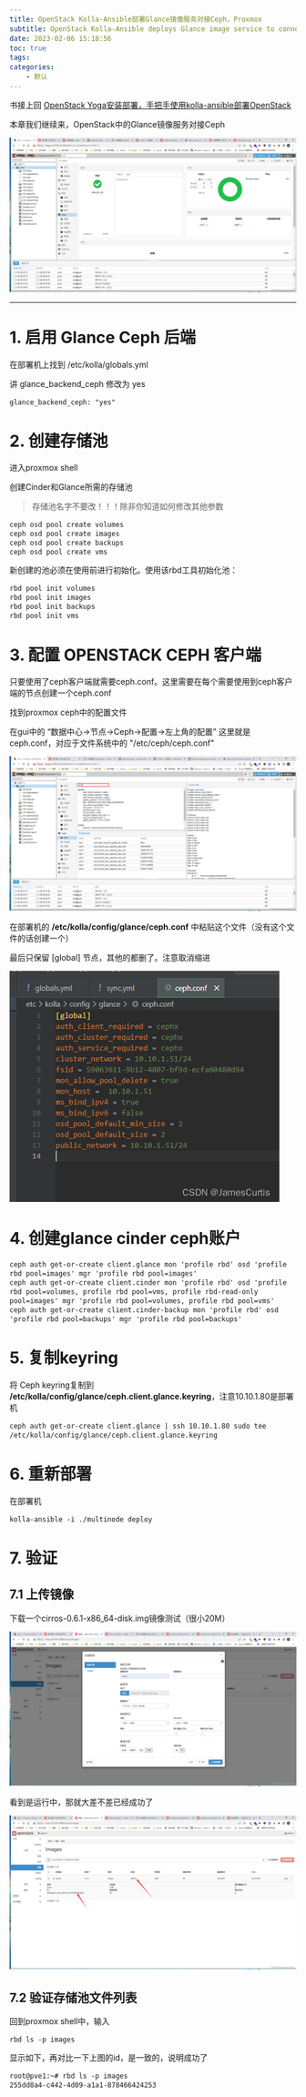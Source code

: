 ```yaml
---
title: OpenStack Kolla-Ansible部署Glance镜像服务对接Ceph，Proxmox
subtitle: OpenStack Kolla-Ansible deploys Glance image service to connect with Ceph and Proxmox
date: 2023-02-06 15:18:56
toc: true
tags: 
categories: 
    - 默认
---
```


 书接上回 [OpenStack Yoga安装部署，手把手使用kolla-ansible部署OpenStack](https://blog.csdn.net/qq_35485875/article/details/128868634)

本章我们继续来，OpenStack中的Glance镜像服务对接Ceph

![16936502745351693650274372.png](https://raw.githubusercontent.com/james-curtis/blog-img/img/img/16936502745351693650274372.png)

------



# 1. 启用 Glance Ceph 后端

在部署机上找到 /etc/kolla/globals.yml

讲 glance_backend_ceph 修改为 yes

```
glance_backend_ceph: "yes"
```



# 2. 创建存储池

进入proxmox shell

 创建Cinder和Glance所需的存储池

> 存储池名字不要改！！！除非你知道如何修改其他参数

```
ceph osd pool create volumes
ceph osd pool create images
ceph osd pool create backups
ceph osd pool create vms
```



新创建的池必须在使用前进行初始化。使用该rbd工具初始化池：

```
rbd pool init volumes
rbd pool init images
rbd pool init backups
rbd pool init vms
```



# 3. 配置 OPENSTACK CEPH 客户端

只要使用了ceph客户端就需要ceph.conf。这里需要在每个需要使用到ceph客户端的节点创建一个ceph.conf

找到proxmox ceph中的配置文件

在gui中的 “数据中心->节点->Ceph->配置->左上角的配置” 这里就是ceph.conf，对应于文件系统中的 "/etc/ceph/ceph.conf"

![16936502865351693650285724.png](https://raw.githubusercontent.com/james-curtis/blog-img/img/img/16936502865351693650285724.png)

在部署机的 **/etc/kolla/config/glance/ceph.conf** 中粘贴这个文件（没有这个文件的话创建一个）

最后只保留 [global] 节点，其他的都删了。注意取消缩进

![16936503145351693650314515.png](https://raw.githubusercontent.com/james-curtis/blog-img/img/img/16936503145351693650314515.png)

# 4. 创建glance cinder ceph账户

```
ceph auth get-or-create client.glance mon 'profile rbd' osd 'profile rbd pool=images' mgr 'profile rbd pool=images'
ceph auth get-or-create client.cinder mon 'profile rbd' osd 'profile rbd pool=volumes, profile rbd pool=vms, profile rbd-read-only pool=images' mgr 'profile rbd pool=volumes, profile rbd pool=vms'
ceph auth get-or-create client.cinder-backup mon 'profile rbd' osd 'profile rbd pool=backups' mgr 'profile rbd pool=backups'
```



# 5. 复制keyring

将 Ceph keyring复制到 **/etc/kolla/config/glance/ceph.client.glance.keyring**，注意10.10.1.80是部署机

```
ceph auth get-or-create client.glance | ssh 10.10.1.80 sudo tee /etc/kolla/config/glance/ceph.client.glance.keyring
```



# 6. 重新部署

在部署机

```
kolla-ansible -i ./multinode deploy
```



# 7. 验证

## 7.1 上传镜像

下载一个cirros-0.6.1-x86_64-disk.img镜像测试（很小20M）

![16936503265361693650326517.png](https://raw.githubusercontent.com/james-curtis/blog-img/img/img/16936503265361693650326517.png)

 看到是运行中，那就大差不差已经成功了

![16936503425391693650342492.png](https://raw.githubusercontent.com/james-curtis/blog-img/img/img/16936503425391693650342492.png)

## 7.2 验证存储池文件列表

回到proxmox shell中，输入

```
rbd ls -p images
```



显示如下，再对比一下上图的id，是一致的，说明成功了

```
root@pve1:~# rbd ls -p images
255dd8a4-c442-4d09-a1a1-878466424253
```


